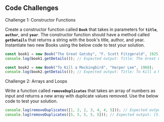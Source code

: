 ## Code Challenges

Challenge 1:  Constructor Functions

Create a constructor function called **`Book`** that takes in parameters for **`title`**, **`author`**, and **`year`**. The constructor function should have a method called **`getDetails`** that returns a string with the book's title, author, and year.  Instantiate two new Books using the below code to test your solution.  

```jsx
const book1 = new Book("The Great Gatsby", "F. Scott Fitzgerald", 1925);
console.log(book1.getDetails()); // Expected output: Title: The Great Gatsby, Author: F. Scott Fitzgerald, Year: 1925
```

```jsx
const book2 = new Book("To Kill a Mockingbird", "Harper Lee", 1960);
console.log(book2.getDetails()); // Expected output: Title: To Kill a Mockingbird, Author: Harper Lee, Year: 1960
```

Challenge 2: Arrays and Loops

Write a function called **`removeDuplicates`** that takes an array of numbers as input and returns a new array with duplicate values removed.  Use the below code to test your solution.

```jsx
console.log(removeDuplicates([1, 2, 2, 3, 4, 4, 5])); // Expected output: [1, 2, 3, 4, 5]
console.log(removeDuplicates([5, 5, 5, 5, 5])); // Expected output: [5]
```
